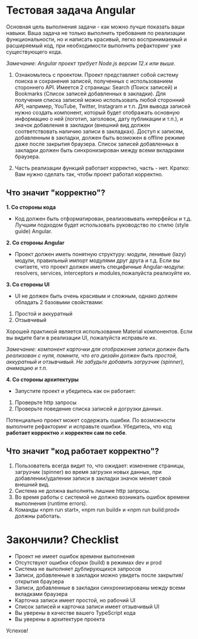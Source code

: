 # Тестовая задача Angular

 Основная цель выполнения задачи - как можно лучше показать ваши навыки.
 Ваша задача не только выполнить требования по реализации функциональности,
 но и написать красивый, легко воспринимаемый и расширяемый код,
 при необходимости выполнить рефакторинг уже существующего кода.
 
 _Замечание: Angular проект требует Node.js версии 12.x или выше._
  
  
 1. Ознакомьтесь с проектом.
 Проект представляет собой систему поиска и сохранения записей, полученных
 с использованием стороннего API.
 Имеется 2 страницы:
  Search (Поиск записей) и
  Bookmarks (Список записей добавленных в закладки).
 Для получения списка записей можно использовать любой сторонний API,
 например, YouTube, Twitter, Instagram и т.п.
 Для вывода записей нужно создать компонент, который будет отображать
 основную информацию о ней (логотип, заголовок, дату публикации и т.п.),
 и значок добавления в закладки (внешний вид должен соответствовать
 наличию записи в закладках). Доступ к записям, добавленным в закладки,
 должен быть возможен в offline режиме даже после закрытия браузера.
 Список записей добавленных в закладки должен быть синхронизирован между
 всеми вкладками браузера.

 1. Часть реализации функций работает корректно, часть - нет.
 Кратко: Вам нужно сделать так, чтобы проект работал корректно.
 
## Что значит "корректно"?

 **1. Со стороны кода**
 
 * Код должен быть отформатирован, реализовывать интерфейсы и т.д.
 Лучшим подходом будет использовать руководство по стилю (style guide) Angular.
 
 **2. Со стороны Angular**
 
 * Проект должен иметь понятную структуру: модули, ленивые (lazy) модули,
 правильный импорт модулями друг друга и т.д. Если вы считаете, что проект
 должен иметь специфичные Angular-модули:
 resolvers, services, interceptors и modules,пожалуйста реализуйте их.
 
 **3. Со стороны UI**
 
 * UI не должен быть очень красивым и сложным,
  однако должен обладать 2 базовыми свойствами:
  
  1. Простой и аккуратный
  1. Отзывчивый

  Хорошей практикой является использование Material компонентов.
  Если вы видите баги в реализации UI, пожалуйста исправьте их.

  *Замечание: компонент карточки для отображения записи должен быть реализован с нуля,
  помните, что его дизайн должен быть простой, аккуратный и отзывчивый.
  Не забудьте добавить загрузчик (spinner), анимацию и т.п.*
  
 **4. Со стороны архитектуры**
 
* Запустите проект и убедитесь как он работает:
1. Проверьте http запросы
2. Проверьте поведение списка записей и догрузки данных.

Потенциально проект может содержать ошибки. По возможности выполните
рефакторинг и исправьте ошибки. Убедитесь, что код **работает корректно**
и **корректен сам по себе**.

## Что значит "код работает корректно"?
1. Пользователь всегда видит то, что ожидает:
 изменение страницы, загрузчик (spinner) во время загрузки новых данных,
 при добавлении/удалении записи в закладки значок меняет свой внешний вид. 
1. Система не должна выполнять лишние http запросы.
1. Во время работы с системой не должно возникать ошибок времени выполнения (runtime errors).
1. Команды «npm run start», «npm run build» и «npm run build:prod» должны работать.

# Закончили? Checklist
* Проект не имеет ошибок времени выполнения
* Отсутствуют ошибки сборки (build) в режимах dev и prod
* Система не выполняет дублирующихся запросов
* Записи, добавленные в закладки можно увидеть после закрытия/открытия браузера
* Записи, добавленные в закладки синхронизированы между всеми вкладками браузера
* Карточка записи имеет простой, но рабочий UI
* Список записей и карточка записи имеет отзывчивый UI
* Вы уверены в качестве вашего TypeScript кода
* Вы уверены в архитектуре проекта

Успехов!
